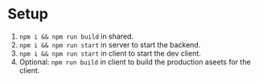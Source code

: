 # Setup

1) `npm i && npm run build` in shared.
2) `npm i && npm run start` in server to start the backend.
3) `npm i && npm run start` in client to start the dev client.
4) Optional: `npm run build` in client to build the production aseets for the client.